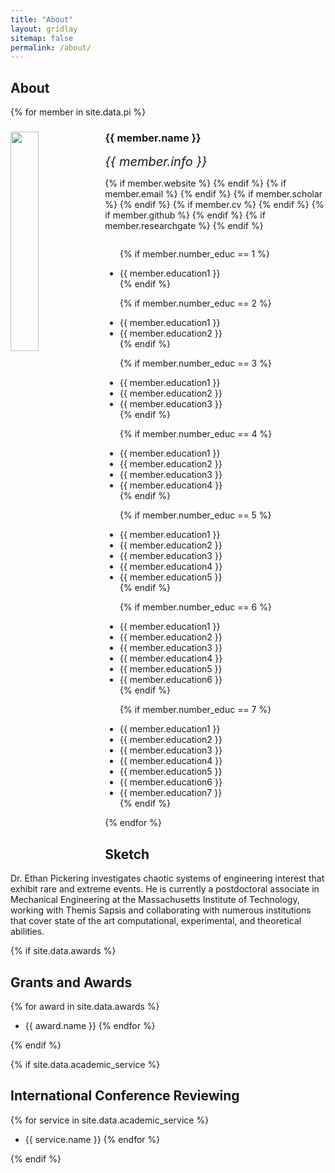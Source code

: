 ```yaml
---
title: "About"
layout: gridlay
sitemap: false
permalink: /about/
---
```


## About 


{% for member in site.data.pi %}

<div class="row">
  <img src="{{ site.url }}{{ site.baseurl }}/images/teampic/{{ member.photo }}" class="img-responsive" width="30%" style="float: left" />
  <h3>{{ member.name }}</h3>
  <i style="font-size:20px">{{ member.info }}</i><br>

  {% if member.website %}<a href="{{ member.website }}" target="_blank"><i class="fa fa-home fa-3x"></i></a> {% endif %}
  {% if member.email %}<a href="mailto:{{ member.email }}" target="_blank"><i class="fa fa-envelope-square fa-3x"></i></a> {% endif %}
  {% if member.scholar %} <a href="{{ member.scholar }}" target="_blank"><i class="ai ai-google-scholar-square ai-3x"></i></a> {% endif %}
  {% if member.cv %} <a href="{{ member.cv }}" target="_blank"><i class="ai ai-cv-square ai-3x"></i></a> {% endif %}
  {% if member.github %} <a href="{{ member.github }}" target="_blank"><i class="fa fa-github-square fa-3x"></i></a> {% endif %}
  {% if member.researchgate %} <a href="{{ member.researchgate }}" target="_blank"><i class="ai ai-researchgate-square ai-3x"></i></a> {% endif %}
  <ul style="overflow: hidden">

  {% if member.number_educ == 1 %}
  <li> {{ member.education1 }} </li>
  {% endif %}

  {% if member.number_educ == 2 %}
  <li> {{ member.education1 }} </li>
  <li> {{ member.education2 }} </li>
  {% endif %}

  {% if member.number_educ == 3 %}
  <li> {{ member.education1 }} </li>
  <li> {{ member.education2 }} </li>
  <li> {{ member.education3 }} </li>
  {% endif %}

  {% if member.number_educ == 4 %}
  <li> {{ member.education1 }} </li>
  <li> {{ member.education2 }} </li>
  <li> {{ member.education3 }} </li>
  <li> {{ member.education4 }} </li>
  {% endif %}

  {% if member.number_educ == 5 %}
  <li> {{ member.education1 }} </li>
  <li> {{ member.education2 }} </li>
  <li> {{ member.education3 }} </li>
  <li> {{ member.education4 }} </li>
  <li> {{ member.education5 }} </li>
  {% endif %}

  {% if member.number_educ == 6 %}
  <li> {{ member.education1 }} </li>
  <li> {{ member.education2 }} </li>
  <li> {{ member.education3 }} </li>
  <li> {{ member.education4 }} </li>
  <li> {{ member.education5 }} </li>
  <li> {{ member.education6 }} </li>
  {% endif %}

  {% if member.number_educ == 7 %}
  <li> {{ member.education1 }} </li>
  <li> {{ member.education2 }} </li>
  <li> {{ member.education3 }} </li>
  <li> {{ member.education4 }} </li>
  <li> {{ member.education5 }} </li>
  <li> {{ member.education6 }} </li>
  <li> {{ member.education7 }} </li>
  {% endif %}

  </ul>
</div>

{% endfor %}

## Sketch

Dr. Ethan Pickering investigates chaotic systems of engineering interest that exhibit rare and extreme events. He is currently a postdoctoral associate in Mechanical Engineering at the Massachusetts Institute of Technology, working with Themis Sapsis and collaborating with numerous institutions that cover state of the art computational, experimental, and theoretical abilities.

{% if site.data.awards %}
## Grants and Awards

{% for award in site.data.awards %}
* {{ award.name }}
{% endfor %}

{% endif %}

{% if site.data.academic_service %}
## International Conference Reviewing

{% for service in site.data.academic_service %}
* {{ service.name }}
{% endfor %}

{% endif %}



